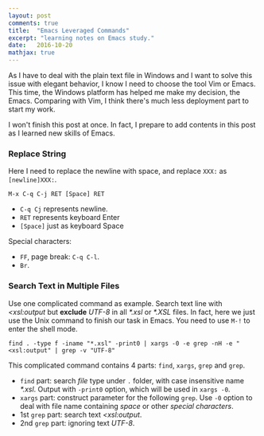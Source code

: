 ```yaml
---
layout: post
comments: true
title:  "Emacs Leveraged Commands"
excerpt: "learning notes on Emacs study."
date:   2016-10-20
mathjax: true
---
```


As I have to deal with the plain text file in Windows and I want to solve this issue with elegant behavior, I know I need to choose the tool Vim or Emacs. This time, the Windows platform has helped me make my decision, the Emacs. Comparing with Vim, I think there's much less deployment part to start my work.

I won't finish this post at once. In fact, I prepare to add contents in this post as I learned new skills of Emacs.

### Replace String

Here I need to replace the newline with space, and replace `XXX:` as `[newline]XXX:`.

```
M-x C-q C-j RET [Space] RET
```

- `C-q Cj` represents newline.
- `RET` represents keyboard Enter
- `[Space]` just as keyboard Space

Special characters:

- `FF`, page break: `C-q C-l`.
- `Br`.

### Search Text in Multiple Files

Use one complicated command as example. Search text line with *<xsl:output* but **exclude** *UTF-8* in all *\*.xsl* or *\*.XSL* files. In fact, here we just use the Unix command to finish our task in Emacs. You need to use `M-!` to enter the shell mode.

```
find . -type f -iname "*.xsl" -print0 | xargs -0 -e grep -nH -e "<xsl:output" | grep -v "UTF-8"
```

This complicated command contains 4 parts: `find`, `xargs`, `grep` and `grep`.

- `find` part: search *file* type under `.` folder, with case insensitive name *\*.xsl*. Output with `-print0` option, which will be used in `xargs -0`.
- `xargs` part: construct parameter for the following `grep`. Use `-0` option to deal with file name containing *space* or other *special characters*.
- 1st `grep` part: search text *<xsl:output*.
- 2nd `grep` part: ignoring text *UTF-8*.

